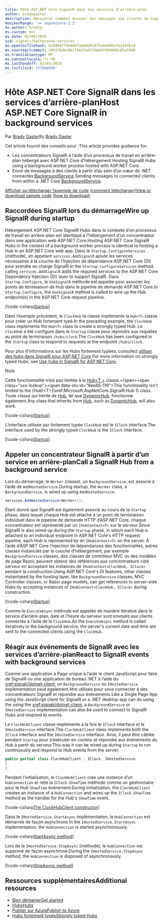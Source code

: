 ```yaml
---
title: Hôte ASP.NET Core SignalR dans les services d’arrière-plan
author: bradygaster
description: Découvrez comment envoyer des messages aux clients de SignalR à partir de classes de .NET Core BackgroundService.
monikerRange: '>= aspnetcore-2.2'
ms.author: bradyg
ms.custom: mvc
ms.date: 02/04/2019
uid: signalr/background-services
ms.openlocfilehash: b359bd7f6b0667aeb8d9c8f5eb450637b1347b19
ms.sourcegitcommit: 24b1f6decbb17bb22a45166e5fdb0845c65af498
ms.translationtype: MT
ms.contentlocale: fr-FR
ms.lasthandoff: 03/01/2019
ms.locfileid: "57044936"
---
```

# <a name="host-aspnet-core-signalr-in-background-services"></a><span data-ttu-id="6ee65-103">Hôte ASP.NET Core SignalR dans les services d’arrière-plan</span><span class="sxs-lookup"><span data-stu-id="6ee65-103">Host ASP.NET Core SignalR in background services</span></span>

<span data-ttu-id="6ee65-104">Par [Brady Gaster](https://twitter.com/bradygaster)</span><span class="sxs-lookup"><span data-stu-id="6ee65-104">By [Brady Gaster](https://twitter.com/bradygaster)</span></span>

<span data-ttu-id="6ee65-105">Cet article fournit des conseils pour :</span><span class="sxs-lookup"><span data-stu-id="6ee65-105">This article provides guidance for:</span></span>

* <span data-ttu-id="6ee65-106">Les concentrateurs SignalR à l’aide d’un processus de travail en arrière-plan hébergé avec ASP.NET Core d’hébergement.</span><span class="sxs-lookup"><span data-stu-id="6ee65-106">Hosting SignalR Hubs using a background worker process hosted with ASP.NET Core.</span></span>
* <span data-ttu-id="6ee65-107">Envoi de messages à des clients à partir d’au sein d’un cœur de .NET connectés [BackgroundService](xref:Microsoft.Extensions.Hosting.BackgroundService).</span><span class="sxs-lookup"><span data-stu-id="6ee65-107">Sending messages to connected clients from within a .NET Core [BackgroundService](xref:Microsoft.Extensions.Hosting.BackgroundService).</span></span>

<span data-ttu-id="6ee65-108">[Afficher ou télécharger l’exemple de code](https://github.com/aspnet/Docs/tree/master/aspnetcore/signalr/background-service/sample/) [(comment télécharger)](xref:index#how-to-download-a-sample)</span><span class="sxs-lookup"><span data-stu-id="6ee65-108">[View or download sample code](https://github.com/aspnet/Docs/tree/master/aspnetcore/signalr/background-service/sample/) [(how to download)](xref:index#how-to-download-a-sample)</span></span>

## <a name="wire-up-signalr-during-startup"></a><span data-ttu-id="6ee65-109">Raccordées SignalR lors du démarrage</span><span class="sxs-lookup"><span data-stu-id="6ee65-109">Wire up SignalR during startup</span></span>

<span data-ttu-id="6ee65-110">Hébergement ASP.NET Core SignalR Hubs dans le contexte d’un processus de travail en arrière-plan est identique à l’hébergement d’un concentrateur dans une application web ASP.NET Core.</span><span class="sxs-lookup"><span data-stu-id="6ee65-110">Hosting ASP.NET Core SignalR Hubs in the context of a background worker process is identical to hosting a Hub in an ASP.NET Core web app.</span></span> <span data-ttu-id="6ee65-111">Dans le `Startup.ConfigureServices` (méthode), en appelant `services.AddSignalR` ajoute les services nécessaires à la couche de l’Injection de dépendance ASP.NET Core (DI) pour prendre en charge SignalR.</span><span class="sxs-lookup"><span data-stu-id="6ee65-111">In the `Startup.ConfigureServices` method, calling `services.AddSignalR` adds the required services to the ASP.NET Core Dependency Injection (DI) layer to support SignalR.</span></span> <span data-ttu-id="6ee65-112">Dans `Startup.Configure`, le `UseSignalR` méthode est appelée pour associer les points de terminaison de Hub dans le pipeline de demande ASP.NET Core.</span><span class="sxs-lookup"><span data-stu-id="6ee65-112">In `Startup.Configure`, the `UseSignalR` method is called to wire up the Hub endpoint(s) in the ASP.NET Core request pipeline.</span></span>

[!code-csharp[Startup](background-service/sample/Server/Startup.cs?name=Startup)]

<span data-ttu-id="6ee65-113">Dans l’exemple précédent, le `ClockHub` la classe implémente la `Hub<T>` classe pour créer un Hub fortement typé.</span><span class="sxs-lookup"><span data-stu-id="6ee65-113">In the preceding example, the `ClockHub` class implements the `Hub<T>` class to create a strongly typed Hub.</span></span> <span data-ttu-id="6ee65-114">Le `ClockHub` a été configuré dans le `Startup` classe pour répondre aux requêtes au point de terminaison `/hubs/clock`.</span><span class="sxs-lookup"><span data-stu-id="6ee65-114">The `ClockHub` has been configured in the `Startup` class to respond to requests at the endpoint `/hubs/clock`.</span></span>

<span data-ttu-id="6ee65-115">Pour plus d’informations sur les Hubs fortement typées, consultez [utiliser des hubs dans SignalR pour ASP.NET Core](xref:signalr/hubs#strongly-typed-hubs).</span><span class="sxs-lookup"><span data-stu-id="6ee65-115">For more information on strongly typed Hubs, see [Use hubs in SignalR for ASP.NET Core](xref:signalr/hubs#strongly-typed-hubs).</span></span>

> [!NOTE]
> <span data-ttu-id="6ee65-116">Cette fonctionnalité n’est pas limitée à la [Hub\<T >](xref:Microsoft.AspNetCore.SignalR.Hub`1) classe.</span><span class="sxs-lookup"><span data-stu-id="6ee65-116">This functionality isn't limited to the [Hub\<T>](xref:Microsoft.AspNetCore.SignalR.Hub`1) class.</span></span> <span data-ttu-id="6ee65-117">Toute classe qui hérite de [Hub](xref:Microsoft.AspNetCore.SignalR.Hub), tel que [DynamicHub](xref:Microsoft.AspNetCore.SignalR.DynamicHub), fonctionne également.</span><span class="sxs-lookup"><span data-stu-id="6ee65-117">Any class that inherits from [Hub](xref:Microsoft.AspNetCore.SignalR.Hub), such as [DynamicHub](xref:Microsoft.AspNetCore.SignalR.DynamicHub), will also work.</span></span>

[!code-csharp[Startup](background-service/sample/Server/ClockHub.cs?name=ClockHub)]

<span data-ttu-id="6ee65-118">L’interface utilisée par fortement typée `ClockHub` est le `IClock` interface.</span><span class="sxs-lookup"><span data-stu-id="6ee65-118">The interface used by the strongly typed `ClockHub` is the `IClock` interface.</span></span>

[!code-csharp[Startup](background-service/sample/HubServiceInterfaces/IClock.cs?name=IClock)]

## <a name="call-a-signalr-hub-from-a-background-service"></a><span data-ttu-id="6ee65-119">Appeler un concentrateur SignalR à partir d’un service en arrière-plan</span><span class="sxs-lookup"><span data-stu-id="6ee65-119">Call a SignalR Hub from a background service</span></span>

<span data-ttu-id="6ee65-120">Lors du démarrage, le `Worker` (classe), un `BackgroundService`, est associé à l’aide de `AddHostedService`.</span><span class="sxs-lookup"><span data-stu-id="6ee65-120">During startup, the `Worker` class, a `BackgroundService`, is wired up using `AddHostedService`.</span></span>

```csharp
services.AddHostedService<Worker>();
```

<span data-ttu-id="6ee65-121">Étant donné que SignalR est également associé au cours de la `Startup` phase, dans lequel chaque Hub est attaché à un point de terminaison individuel dans le pipeline de demande HTTP d’ASP.NET Core, chaque concentrateur est représenté par un `IHubContext<T>` sur le serveur.</span><span class="sxs-lookup"><span data-stu-id="6ee65-121">Since SignalR is also wired up during the `Startup` phase, in which each Hub is attached to an individual endpoint in ASP.NET Core's HTTP request pipeline, each Hub is represented by an `IHubContext<T>` on the server.</span></span> <span data-ttu-id="6ee65-122">À l’aide d’ASP.NET Core l’injection de dépendances des fonctionnalités, autres classes instanciés par la couche d’hébergement, par exemple `BackgroundService` classes, des classes de contrôleur MVC ou des modèles de page Razor, peuvent obtenir des références aux concentrateurs côté serveur en acceptant les instances de `IHubContext<ClockHub, IClock>` pendant la construction.</span><span class="sxs-lookup"><span data-stu-id="6ee65-122">Using ASP.NET Core's DI features, other classes instantiated by the hosting layer, like `BackgroundService` classes, MVC Controller classes, or Razor page models, can get references to server-side Hubs by accepting instances of `IHubContext<ClockHub, IClock>` during construction.</span></span>

[!code-csharp[Startup](background-service/sample/Server/Worker.cs?name=Worker)]

<span data-ttu-id="6ee65-123">Comme le `ExecuteAsync` méthode est appelée de manière itérative dans le service d’arrière-plan, date et l’heure du serveur sont envoyés aux clients connectés à l’aide de la `ClockHub`.</span><span class="sxs-lookup"><span data-stu-id="6ee65-123">As the `ExecuteAsync` method is called iteratively in the background service, the server's current date and time are sent to the connected clients using the `ClockHub`.</span></span>

## <a name="react-to-signalr-events-with-background-services"></a><span data-ttu-id="6ee65-124">Réagir aux événements de SignalR avec les services d’arrière-plan</span><span class="sxs-lookup"><span data-stu-id="6ee65-124">React to SignalR events with background services</span></span>

<span data-ttu-id="6ee65-125">Comme une application à Page unique à l’aide le client JavaScript pour faire de SignalR ou une application de bureau .NET à l’aide du <xref:signalr/dotnet-client>, un `BackgroundService` ou `IHostedService` implémentation peut également être utilisée pour vous connecter à des concentrateurs SignalR et répondre aux événements.</span><span class="sxs-lookup"><span data-stu-id="6ee65-125">Like a Single Page App using the JavaScript client for SignalR or a .NET desktop app can do using the using the <xref:signalr/dotnet-client>, a `BackgroundService` or `IHostedService` implementation can also be used to connect to SignalR Hubs and respond to events.</span></span>

<span data-ttu-id="6ee65-126">Le `ClockHubClient` classe implémente à la fois le `IClock` interface et le `IHostedService` interface.</span><span class="sxs-lookup"><span data-stu-id="6ee65-126">The `ClockHubClient` class implements both the `IClock` interface and the `IHostedService` interface.</span></span> <span data-ttu-id="6ee65-127">Ainsi, il peut être câblée pendant `Startup` pour s’exécuter en continu et répondre aux événements du Hub à partir du serveur.</span><span class="sxs-lookup"><span data-stu-id="6ee65-127">This way it can be wired up during `Startup` to run continuously and respond to Hub events from the server.</span></span> 

```csharp
public partial class ClockHubClient : IClock, IHostedService
{
}
```

<span data-ttu-id="6ee65-128">Pendant l’initialisation, le `ClockHubClient` crée une instance d’un `HubConnection` et relie la `IClock.ShowTime` méthode comme un gestionnaire pour le Hub `ShowTime` événement.</span><span class="sxs-lookup"><span data-stu-id="6ee65-128">During initialization, the `ClockHubClient` creates an instance of a `HubConnection` and wires up the `IClock.ShowTime` method as the handler for the Hub's `ShowTime` event.</span></span>

[!code-csharp[The ClockHubClient constructor](background-service/sample/Clients.ConsoleTwo/ClockHubClient.cs?name=ClockHubClientCtor)]

<span data-ttu-id="6ee65-129">Dans le `IHostedService.StartAsync` implémentation, le `HubConnection` est démarrée de façon asynchrone.</span><span class="sxs-lookup"><span data-stu-id="6ee65-129">In the `IHostedService.StartAsync` implementation, the `HubConnection` is started asynchronously.</span></span>

[!code-csharp[StartAsync method](background-service/sample/Clients.ConsoleTwo/ClockHubClient.cs?name=StartAsync)]

<span data-ttu-id="6ee65-130">Lors de la `IHostedService.StopAsync` (méthode), le `HubConnection` est supprimé de façon asynchrone.</span><span class="sxs-lookup"><span data-stu-id="6ee65-130">During the `IHostedService.StopAsync` method, the `HubConnection` is disposed of asynchronously.</span></span>

[!code-csharp[StopAsync method](background-service/sample/Clients.ConsoleTwo/ClockHubClient.cs?name=StopAsync)]

## <a name="additional-resources"></a><span data-ttu-id="6ee65-131">Ressources supplémentaires</span><span class="sxs-lookup"><span data-stu-id="6ee65-131">Additional resources</span></span>

* [<span data-ttu-id="6ee65-132">Bien démarrer</span><span class="sxs-lookup"><span data-stu-id="6ee65-132">Get started</span></span>](xref:tutorials/signalr)
* [<span data-ttu-id="6ee65-133">Hubs</span><span class="sxs-lookup"><span data-stu-id="6ee65-133">Hubs</span></span>](xref:signalr/hubs)
* [<span data-ttu-id="6ee65-134">Publier sur Azure</span><span class="sxs-lookup"><span data-stu-id="6ee65-134">Publish to Azure</span></span>](xref:signalr/publish-to-azure-web-app)
* [<span data-ttu-id="6ee65-135">Hubs fortement typés</span><span class="sxs-lookup"><span data-stu-id="6ee65-135">Strongly typed Hubs</span></span>](xref:signalr/hubs#strongly-typed-hubs)

